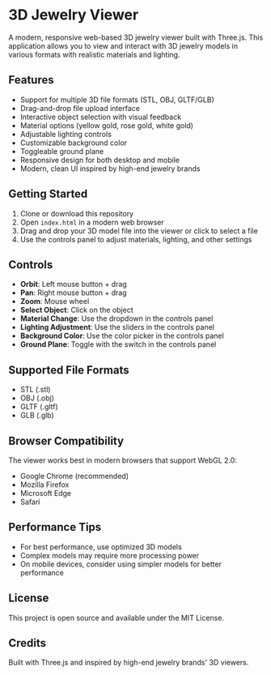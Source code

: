 # 3D Jewelry Viewer

A modern, responsive web-based 3D jewelry viewer built with Three.js. This application allows you to view and interact with 3D jewelry models in various formats with realistic materials and lighting.

## Features

- Support for multiple 3D file formats (STL, OBJ, GLTF/GLB)
- Drag-and-drop file upload interface
- Interactive object selection with visual feedback
- Material options (yellow gold, rose gold, white gold)
- Adjustable lighting controls
- Customizable background color
- Toggleable ground plane
- Responsive design for both desktop and mobile
- Modern, clean UI inspired by high-end jewelry brands

## Getting Started

1. Clone or download this repository
2. Open `index.html` in a modern web browser
3. Drag and drop your 3D model file into the viewer or click to select a file
4. Use the controls panel to adjust materials, lighting, and other settings

## Controls

- **Orbit**: Left mouse button + drag
- **Pan**: Right mouse button + drag
- **Zoom**: Mouse wheel
- **Select Object**: Click on the object
- **Material Change**: Use the dropdown in the controls panel
- **Lighting Adjustment**: Use the sliders in the controls panel
- **Background Color**: Use the color picker in the controls panel
- **Ground Plane**: Toggle with the switch in the controls panel

## Supported File Formats

- STL (.stl)
- OBJ (.obj)
- GLTF (.gltf)
- GLB (.glb)

## Browser Compatibility

The viewer works best in modern browsers that support WebGL 2.0:
- Google Chrome (recommended)
- Mozilla Firefox
- Microsoft Edge
- Safari

## Performance Tips

- For best performance, use optimized 3D models
- Complex models may require more processing power
- On mobile devices, consider using simpler models for better performance

## License

This project is open source and available under the MIT License.

## Credits

Built with Three.js and inspired by high-end jewelry brands' 3D viewers. 